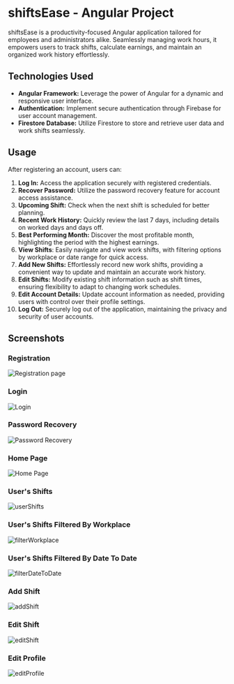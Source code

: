 # shiftsEase - Angular Project

shiftsEase is a productivity-focused Angular application tailored for employees and administrators alike. Seamlessly managing work hours, it empowers users to track shifts, calculate earnings, and maintain an organized work history effortlessly.

## Technologies Used

- **Angular Framework:** Leverage the power of Angular for a dynamic and responsive user interface.
- **Authentication:** Implement secure authentication through Firebase for user account management.
- **Firestore Database:** Utilize Firestore to store and retrieve user data and work shifts seamlessly.


## Usage

After registering an account, users can:

1. **Log In:** Access the application securely with registered credentials.
2. **Recover Password:** Utilize the password recovery feature for account access assistance.
3. **Upcoming Shift:** Check when the next shift is scheduled for better planning.
4. **Recent Work History:** Quickly review the last 7 days, including details on worked days and days off.
5. **Best Performing Month:** Discover the most profitable month, highlighting the period with the highest earnings.
6. **View Shifts**: Easily navigate and view work shifts, with filtering options by workplace or date range for quick access.
7. **Add New Shifts:** Effortlessly record new work shifts, providing a convenient way to update and maintain an accurate work history.
8. **Edit Shifts:** Modify existing shift information such as shift times, ensuring flexibility to adapt to changing work schedules.
9. **Edit Account Details:** Update account information as needed, providing users with control over their profile settings.
10. **Log Out:** Securely log out of the application, maintaining the privacy and security of user accounts.


## Screenshots

### Registration
![Registration page](https://github.com/tarciziuu/ShiftsManagement/releases/download/Latest/register.png)

### Login
![Login](https://github.com/tarciziuu/ShiftsManagement/releases/download/Latest/login.png)

### Password Recovery
![Password Recovery](https://github.com/tarciziuu/ShiftsManagement/releases/download/Latest/pwd-recovery.png)

### Home Page
![Home Page](https://github.com/tarciziuu/ShiftsManagement/releases/download/Latest/home.png)

### User's Shifts
![userShifts](https://github.com/tarciziuu/ShiftsManagement/releases/download/Latest/all-shifts.png)

### User's Shifts Filtered By Workplace
![filterWorkplace](https://github.com/tarciziuu/ShiftsManagement/releases/download/Latest/filtered-workplace.png)

### User's Shifts Filtered By Date To Date
![filterDateToDate](https://github.com/tarciziuu/ShiftsManagement/releases/download/Latest/filtered-date-to-date.png)

### Add Shift
![addShift](https://github.com/tarciziuu/ShiftsManagement/releases/download/Latest/add-shift.png)

### Edit Shift
![editShift](https://github.com/tarciziuu/ShiftsManagement/releases/download/Latest/edit-shift.png)

### Edit Profile
![editProfile](https://github.com/tarciziuu/ShiftsManagement/releases/download/Latest/edit-profile.png)


